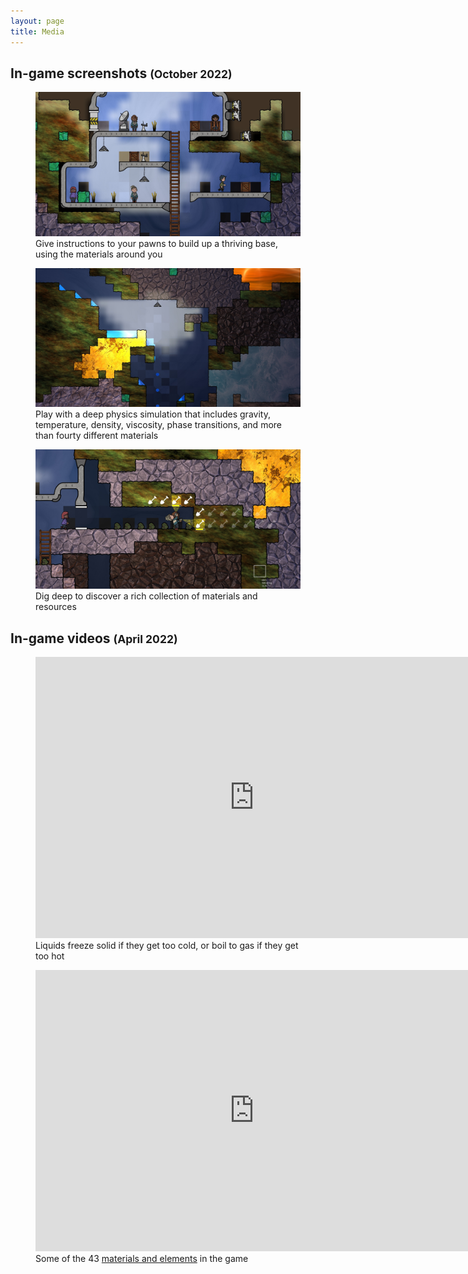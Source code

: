```yaml
---
layout: page
title: Media
---
```


## In-game screenshots <small>(October 2022)</small>

<figure class="image wide">
  <a href="/assets/screenshots/pawns-and-ice.png"><img src="/assets/screenshots/pawns-and-ice.jpg"></a>

  <figcaption>
    Give instructions to your pawns to build up a thriving base, using the materials around you
  </figcaption>
</figure>

<figure class="image wide">
  <a href="/assets/screenshots/water-falling.png"><img src="/assets/screenshots/water-falling.jpg"></a>

  <figcaption>
    Play with a deep physics simulation that includes gravity, temperature, density, viscosity, phase transitions, and more than fourty different materials
  </figcaption>
</figure>

<figure class="image wide">
  <a href="/assets/screenshots/pawns-underground.png"><img src="/assets/screenshots/pawns-underground.jpg"></a>

  <figcaption>
    Dig deep to discover a rich collection of materials and resources
  </figcaption>
</figure>

## In-game videos <small>(April 2022)</small>

<figure class="video wide">
  <iframe width="700" height="450" src="https://www.youtube.com/embed/tsFQt1s6t-E" title="YouTube video player" frameborder="0" allow="accelerometer; autoplay; clipboard-write; encrypted-media; gyroscope; picture-in-picture" allowfullscreen></iframe>
  <figcaption>Liquids freeze solid if they get too cold, or boil to gas if they get too hot</figcaption>
</figure>

<figure class="video wide">
  <iframe width="700" height="450" src="https://www.youtube.com/embed/QkxMJ-fYSSI" title="YouTube video player" frameborder="0" allow="accelerometer; autoplay; clipboard-write; encrypted-media; gyroscope; picture-in-picture" allowfullscreen></iframe>
  <figcaption>Some of the 43 <a href="/2022/03/29/focusing-on-materials">materials and elements</a> in the game</figcaption>
</figure>
